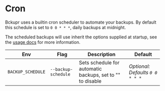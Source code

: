 # Cron

Bckupr uses a builtin cron scheduler to automate your backups. By default this schedule is set to `0 0 * * *`, daily backups at midnight.

The scheduled backups will use inherit the options supplied at startup, see the [usage docs](usage.md) for more information.

|Env|Flag|Description|Default|
|-|-|-|-|
|`BACKUP_SCHEDULE`|`--backup-schedule`|Sets schedule for automatic backups, set to "" to disable|_Optional: Defaults `0 0 * * *`_|
